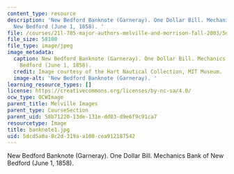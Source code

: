 ```yaml
---
content_type: resource
description: 'New Bedford Banknote (Garneray). One Dollar Bill. Mechanics Bank of
  New Bedford (June 1, 1858). '
file: /courses/21l-705-major-authors-melville-and-morrison-fall-2003/5dcd5a0a8c2d319aa100cea912187542_banknote1.jpg
file_size: 58100
file_type: image/jpeg
image_metadata:
  caption: New Bedford Banknote (Garneray). One Dollar Bill. Mechanics Bank of New
    Bedford (June 1, 1858).
  credit: Image courtesy of the Hart Nautical Collection, MIT Museum.
  image-alt: 'New Bedford Banknote (Garneray). '
learning_resource_types: []
license: https://creativecommons.org/licenses/by-nc-sa/4.0/
ocw_type: OCWImage
parent_title: Melville Images
parent_type: CourseSection
parent_uid: 58b71220-13de-131e-dd03-d9e6f9c91ca7
resourcetype: Image
title: banknote1.jpg
uid: 5dcd5a0a-8c2d-319a-a100-cea912187542
---
```

New Bedford Banknote (Garneray). One Dollar Bill. Mechanics Bank of New Bedford (June 1, 1858). 
